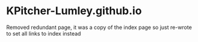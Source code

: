 # KPitcher-Lumley.github.io

Removed redundant page, it was a copy of the index page so just re-wrote to set all links to index instead
